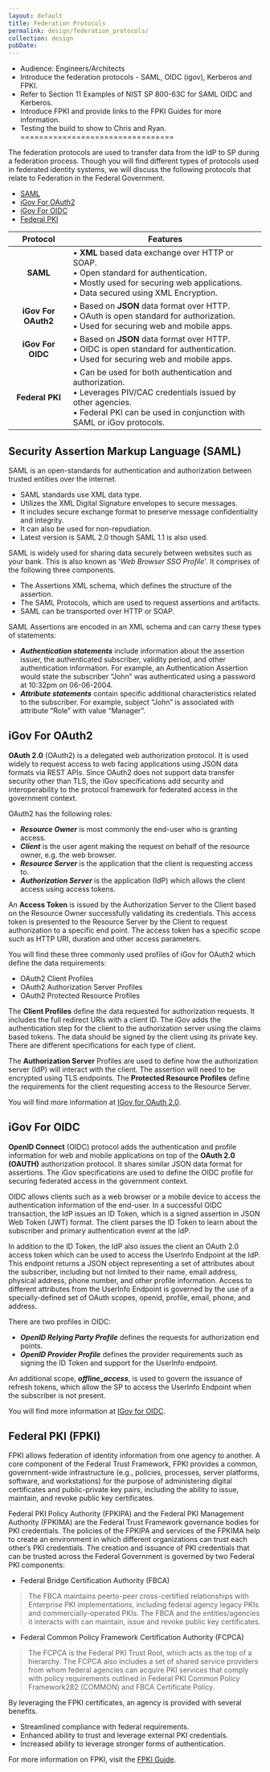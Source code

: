 ```yaml
---
layout: default
title: Federation Protocols
permalink: design/federation_protocols/
collection: design
pubDate: 
---
```


- Audience: Engineers/Architects
- Introduce the federation protocols - SAML, OIDC (igov), Kerberos and FPKI.
- Refer to Section 11 Examples of NIST SP 800-63C for SAML OIDC and Kerberos.
- Introduce FPKI and provide links to the FPKI Guides for more information.
- Testing the build to show to Chris and Ryan.
=================================

The federation protocols are used to transfer data from the IdP to SP during a federation process. Though you will find different types of protocols used in federated identity systems, we will discuss the following protocols that relate to Federation in the Federal Government.

- [SAML](#security-assertion-markup-language-saml)
- [iGov For OAuth2](#igov-for-oauth2)
- [iGov For OIDC](#igov-for-oidc)
- [Federal PKI](#federal-pki-fpki)

| <center>Protocol</center> | <center>Features</center> |
|:---------------------------------------:|-------------------------------|
| **SAML** | • **XML** based data exchange over HTTP or SOAP. <br/> • Open standard for authentication. <br/> • Mostly used for securing web applications. <br/> • Data secured using XML Encryption. |
| **iGov For OAuth2** | • Based on **JSON** data format over HTTP. <br/> • OAuth is open standard for authorization. <br/> • Used for securing web and mobile apps. |
| **iGov For OIDC** | • Based on **JSON** data format over HTTP. <br/> • OIDC is open standard for authentication. <br/> • Used for securing web and mobile apps. |
| **Federal PKI** | • Can be used for both authentication and authorization. <br/>• Leverages PIV/CAC credentials issued by other agencies. <br/>• Federal PKI can be used in conjunction with SAML or iGov protocols. |

## Security Assertion Markup Language (SAML)

SAML is an open-standards for authentication and authorization between trusted entities over the internet.

- SAML standards use XML data type.
- Utilizes the XML Digital Signature envelopes to secure messages.
- It includes secure exchange format to preserve message confidentiality and integrity.
- It can also be used for non-repudiation.
- Latest version is SAML 2.0 though SAML 1.1 is also used. 

SAML is widely used for sharing data securely between websites such as your bank. This is also known as '_Web Browser SSO Profile_'. It comprises of the following three components.

- The Assertions XML schema, which defines the structure of the assertion.
- The SAML Protocols, which are used to request assertions and artifacts.
- SAML can be transported over HTTP or SOAP.

SAML Assertions are encoded in an XML schema and can carry these types of statements:

- **_Authentication statements_** include information about the assertion issuer, the authenticated subscriber, validity period, and other authentication information. For example, an Authentication Assertion would state the subscriber “John” was authenticated using a password at 10:32pm on 06-06-2004.
- **_Attribute statements_** contain specific additional characteristics related to the subscriber. For example, subject “John” is associated with attribute “Role” with value “Manager”.

## iGov For OAuth2

**OAuth 2.0** (OAuth2) is a delegated web authorization protocol. It is used widely to request access to web facing applications using JSON data formats via REST APIs. Since OAuth2 does not support data transfer security other than TLS, the iGov specifications add security and interoperability to the protocol framework for federated access in the government context.

OAuth2 has the following roles:
- **_Resource Owner_** is most commonly the end-user who is granting access.
- **_Client_** is the user agent making the request on behalf of the resource owner, e.g. the web browser.
- **_Resource Server_** is the application that the client is requesting access to.
- **_Authorization Server_** is the application (IdP) which allows the client access using access tokens.

An **Access Token** is issued by the Authorization Server to the Client based on the Resource Owner successfully validating its credentials. This access token is presented to the Resource Server by the Client to request authorization to a specific end point. The access token has a specific scope such as HTTP URI, duration and other access parameters.

You will find these three commonly used profiles of iGov for OAuth2 which define the data requirements:
- OAuth2 Client Profiles
- OAuth2 Authorization Server Profiles
- OAuth2 Protected Resource Profiles

The **Client Profiles** define the data requested for authorization requests. It includes the full redirect URIs with a client ID. The iGov adds the authentication step for the client to the authorization server using the claims based tokens. The data should be signed by the client using its private key. There are different specifications for each type of client.

The **Authorization Server** Profiles are used to define how the authorization server (IdP) will interact with the client. The assertion will need to be encrypted using TLS endpoints. The **Protected Resource Profiles** define the requirements for the client requesting access to the Resource Server.

You will find more information at [IGov for OAuth 2.0](http://openid.net/specs/openid-igov-oauth2-1_0-02.html).

## iGov For OIDC

**OpenID Connect** (OIDC) protocol adds the authentication and profile information for web and mobile applications on top of the **OAuth 2.0 (OAUTH)** authorization protocol. It shares similar JSON data format for assertions. The iGov specifications are used to define the OIDC profile for securing federated access in the government context.

OIDC allows clients such as a web browser or a mobile device to access the authentication information of the end-user. In a successful OIDC transaction, the IdP issues an ID Token, which is a signed assertion in JSON Web Token (JWT) format. The client parses the ID Token to learn about the subscriber and primary authentication event at the IdP. 

In addition to the ID Token, the IdP also issues the client an OAuth 2.0 access token which can be used to access the UserInfo Endpoint at the IdP. This endpoint returns a JSON object representing a set of attributes about the subscriber, including but not limited to their name, email address, physical address, phone number, and other profile information. Access to different attributes from the UserInfo Endpoint is governed by the use of a specially-defined set of OAuth scopes, openid, profile, email, phone, and address.

There are two profiles in OIDC:
- **_OpenID Relying Party Profile_** defines the requests for authorization end points.
- **_OpenID Provider Profile_** defines the provider requirements such as signing the ID Token and support for the UserInfo endpoint.

An additional scope, **_offline_access_**, is used to govern the issuance of refresh tokens, which allow the SP to access the UserInfo Endpoint when the subscriber is not present. 

You will find more information at [IGov for OIDC](http://openid.net/specs/openid-igov-openid-connect-1_0-02.html).

## Federal PKI (FPKI)

FPKI allows federation of identity information from one agency to another. A core component of the Federal Trust Framework, FPKI provides a common, government-wide infrastructure (e.g., policies, processes, server platforms, software, and workstations) for the purpose of administering digital certificates and public-private key pairs, including the ability to issue, maintain, and revoke public key certificates. 

Federal PKI Policy Authority (FPKIPA) and the Federal PKI Management Authority (FPKIMA) are the 
Federal Trust Framework governance bodies for PKI credentials. The policies of the FPKIPA and 
services of the FPKIMA help to create an environment in which different organizations can 
trust each other‘s PKI credentials. The creation and issuance of PKI credentials that can be trusted
across the Federal Government is governed by two Federal PKI components:

- Federal Bridge Certification Authority (FBCA)
> The FBCA maintains peerto-peer cross-certified relationships with Enterprise PKI implementations, including
federal agency legacy PKIs and commercially-operated PKIs. The FBCA and the entities/agencies it interacts 
with can maintain, issue and revoke public key certificates.

- Federal Common Policy Framework Certification Authority (FCPCA)
> The FCPCA is the Federal PKI Trust Root, which acts as the top of a hierarchy. The FCPCA also includes a
set of shared service providers from whom federal agencies can acquire PKI services that
comply with policy requirements outlined in Federal PKI Common Policy Framework282
(COMMON) and FBCA Certificate Policy.

By leveraging the FPKI certificates, an agency is provided with several benefits.
- Streamlined compliance with federal requirements.
- Enhanced ability to trust and leverage external PKI credentials.
- Increased ability to leverage stronger forms of authentication.

For more information on FPKI, visit the [FPKI Guide](https://fpki.idmanagement.gov).






































